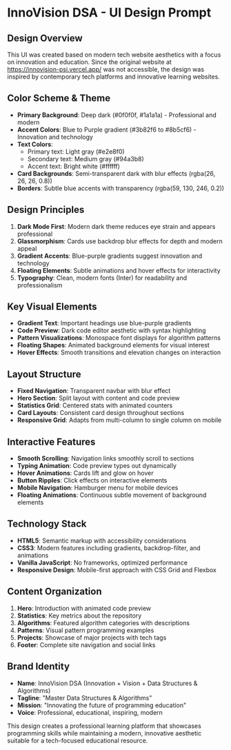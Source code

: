 # InnoVision DSA - UI Design Prompt

## Design Overview
This UI was created based on modern tech website aesthetics with a focus on innovation and education. Since the original website at https://innovision-psi.vercel.app/ was not accessible, the design was inspired by contemporary tech platforms and innovative learning websites.

## Color Scheme & Theme
- **Primary Background**: Deep dark (#0f0f0f, #1a1a1a) - Professional and modern
- **Accent Colors**: Blue to Purple gradient (#3b82f6 to #8b5cf6) - Innovation and technology
- **Text Colors**: 
  - Primary text: Light gray (#e2e8f0)
  - Secondary text: Medium gray (#94a3b8)
  - Accent text: Bright white (#ffffff)
- **Card Backgrounds**: Semi-transparent dark with blur effects (rgba(26, 26, 26, 0.8))
- **Borders**: Subtle blue accents with transparency (rgba(59, 130, 246, 0.2))

## Design Principles
1. **Dark Mode First**: Modern dark theme reduces eye strain and appears professional
2. **Glassmorphism**: Cards use backdrop blur effects for depth and modern appeal
3. **Gradient Accents**: Blue-purple gradients suggest innovation and technology
4. **Floating Elements**: Subtle animations and hover effects for interactivity
5. **Typography**: Clean, modern fonts (Inter) for readability and professionalism

## Key Visual Elements
- **Gradient Text**: Important headings use blue-purple gradients
- **Code Preview**: Dark code editor aesthetic with syntax highlighting
- **Pattern Visualizations**: Monospace font displays for algorithm patterns
- **Floating Shapes**: Animated background elements for visual interest
- **Hover Effects**: Smooth transitions and elevation changes on interaction

## Layout Structure
- **Fixed Navigation**: Transparent navbar with blur effect
- **Hero Section**: Split layout with content and code preview
- **Statistics Grid**: Centered stats with animated counters
- **Card Layouts**: Consistent card design throughout sections
- **Responsive Grid**: Adapts from multi-column to single column on mobile

## Interactive Features
- **Smooth Scrolling**: Navigation links smoothly scroll to sections
- **Typing Animation**: Code preview types out dynamically
- **Hover Animations**: Cards lift and glow on hover
- **Button Ripples**: Click effects on interactive elements
- **Mobile Navigation**: Hamburger menu for mobile devices
- **Floating Animations**: Continuous subtle movement of background elements

## Technology Stack
- **HTML5**: Semantic markup with accessibility considerations
- **CSS3**: Modern features including gradients, backdrop-filter, and animations
- **Vanilla JavaScript**: No frameworks, optimized performance
- **Responsive Design**: Mobile-first approach with CSS Grid and Flexbox

## Content Organization
1. **Hero**: Introduction with animated code preview
2. **Statistics**: Key metrics about the repository
3. **Algorithms**: Featured algorithm categories with descriptions
4. **Patterns**: Visual pattern programming examples
5. **Projects**: Showcase of major projects with tech tags
6. **Footer**: Complete site navigation and social links

## Brand Identity
- **Name**: InnoVision DSA (Innovation + Vision + Data Structures & Algorithms)
- **Tagline**: "Master Data Structures & Algorithms"
- **Mission**: "Innovating the future of programming education"
- **Voice**: Professional, educational, inspiring, modern

This design creates a professional learning platform that showcases programming skills while maintaining a modern, innovative aesthetic suitable for a tech-focused educational resource.